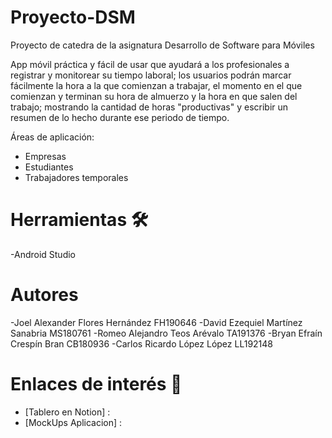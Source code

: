 # Proyecto-DSM
Proyecto de catedra de la asignatura Desarrollo de Software para Móviles

App móvil práctica y fácil de usar que ayudará a los profesionales a registrar y monitorear su tiempo laboral; los usuarios podrán marcar fácilmente la hora a la que comienzan a trabajar, el momento en el que comienzan y terminan su hora de almuerzo y la hora en que salen del trabajo; mostrando la cantidad de horas "productivas" y escribir un resumen de lo hecho durante ese periodo de tiempo.

Áreas de aplicación:
* Empresas
* Estudiantes
* Trabajadores temporales

# Herramientas 🛠️
-Android Studio
# Autores 
-Joel Alexander Flores Hernández FH190646
-David Ezequiel Martínez Sanabria MS180761
-Romeo Alejandro Teos Arévalo TA191376
-Bryan Efraín Crespín Bran CB180936
-Carlos Ricardo López López LL192148
# Enlaces de interés 👀
- [Tablero en Notion] : 
- [MockUps Aplicacion] : 
